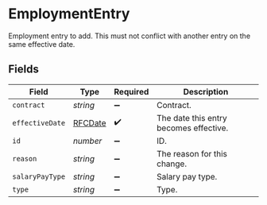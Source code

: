 # EmploymentEntry

Employment entry to add. This must not conflict with another entry on the same effective date.


## Fields

| Field                                  | Type                                   | Required                               | Description                            |
| -------------------------------------- | -------------------------------------- | -------------------------------------- | -------------------------------------- |
| `contract`                             | *string*                               | :heavy_minus_sign:                     | Contract.                              |
| `effectiveDate`                        | [RFCDate](../../types/rfcdate.md)      | :heavy_check_mark:                     | The date this entry becomes effective. |
| `id`                                   | *number*                               | :heavy_minus_sign:                     | ID.                                    |
| `reason`                               | *string*                               | :heavy_minus_sign:                     | The reason for this change.            |
| `salaryPayType`                        | *string*                               | :heavy_minus_sign:                     | Salary pay type.                       |
| `type`                                 | *string*                               | :heavy_minus_sign:                     | Type.                                  |